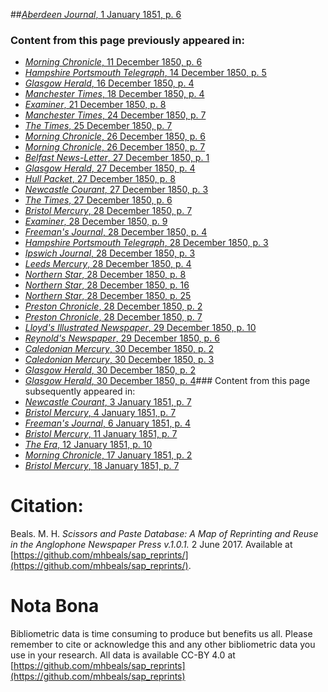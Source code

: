 ##[*Aberdeen Journal*, 1 January 1851, p. 6](https://mhbeals.github.io/sap_html/Aberdeen-Journal/Aberdeen-Journal-1-January-1851-p-6)

### Content from this page previously appeared in:
+ [*Morning Chronicle*, 11 December 1850, p. 6](https://mhbeals.github.io/sap_html/Morning-Chronicle/Morning-Chronicle-11-December-1850-p-6)
+ [*Hampshire Portsmouth Telegraph*, 14 December 1850, p. 5](https://mhbeals.github.io/sap_html/Hampshire-Portsmouth-Telegraph/Hampshire-Portsmouth-Telegraph-14-December-1850-p-5)
+ [*Glasgow Herald*, 16 December 1850, p. 4](https://mhbeals.github.io/sap_html/Glasgow-Herald/Glasgow-Herald-16-December-1850-p-4)
+ [*Manchester Times*, 18 December 1850, p. 4](https://mhbeals.github.io/sap_html/Manchester-Times/Manchester-Times-18-December-1850-p-4)
+ [*Examiner*, 21 December 1850, p. 8](https://mhbeals.github.io/sap_html/Examiner/Examiner-21-December-1850-p-8)
+ [*Manchester Times*, 24 December 1850, p. 7](https://mhbeals.github.io/sap_html/Manchester-Times/Manchester-Times-24-December-1850-p-7)
+ [*The Times*, 25 December 1850, p. 7](https://mhbeals.github.io/sap_html/The-Times/The-Times-25-December-1850-p-7)
+ [*Morning Chronicle*, 26 December 1850, p. 6](https://mhbeals.github.io/sap_html/Morning-Chronicle/Morning-Chronicle-26-December-1850-p-6)
+ [*Morning Chronicle*, 26 December 1850, p. 7](https://mhbeals.github.io/sap_html/Morning-Chronicle/Morning-Chronicle-26-December-1850-p-7)
+ [*Belfast News-Letter*, 27 December 1850, p. 1](https://mhbeals.github.io/sap_html/Belfast-News-Letter/Belfast-News-Letter-27-December-1850-p-1)
+ [*Glasgow Herald*, 27 December 1850, p. 4](https://mhbeals.github.io/sap_html/Glasgow-Herald/Glasgow-Herald-27-December-1850-p-4)
+ [*Hull Packet*, 27 December 1850, p. 8](https://mhbeals.github.io/sap_html/Hull-Packet/Hull-Packet-27-December-1850-p-8)
+ [*Newcastle Courant*, 27 December 1850, p. 3](https://mhbeals.github.io/sap_html/Newcastle-Courant/Newcastle-Courant-27-December-1850-p-3)
+ [*The Times*, 27 December 1850, p. 6](https://mhbeals.github.io/sap_html/The-Times/The-Times-27-December-1850-p-6)
+ [*Bristol Mercury*, 28 December 1850, p. 7](https://mhbeals.github.io/sap_html/Bristol-Mercury/Bristol-Mercury-28-December-1850-p-7)
+ [*Examiner*, 28 December 1850, p. 9](https://mhbeals.github.io/sap_html/Examiner/Examiner-28-December-1850-p-9)
+ [*Freeman's Journal*, 28 December 1850, p. 4](https://mhbeals.github.io/sap_html/Freeman's-Journal/Freeman's-Journal-28-December-1850-p-4)
+ [*Hampshire Portsmouth Telegraph*, 28 December 1850, p. 3](https://mhbeals.github.io/sap_html/Hampshire-Portsmouth-Telegraph/Hampshire-Portsmouth-Telegraph-28-December-1850-p-3)
+ [*Ipswich Journal*, 28 December 1850, p. 3](https://mhbeals.github.io/sap_html/Ipswich-Journal/Ipswich-Journal-28-December-1850-p-3)
+ [*Leeds Mercury*, 28 December 1850, p. 4](https://mhbeals.github.io/sap_html/Leeds-Mercury/Leeds-Mercury-28-December-1850-p-4)
+ [*Northern Star*, 28 December 1850, p. 8](https://mhbeals.github.io/sap_html/Northern-Star/Northern-Star-28-December-1850-p-8)
+ [*Northern Star*, 28 December 1850, p. 16](https://mhbeals.github.io/sap_html/Northern-Star/Northern-Star-28-December-1850-p-16)
+ [*Northern Star*, 28 December 1850, p. 25](https://mhbeals.github.io/sap_html/Northern-Star/Northern-Star-28-December-1850-p-25)
+ [*Preston Chronicle*, 28 December 1850, p. 2](https://mhbeals.github.io/sap_html/Preston-Chronicle/Preston-Chronicle-28-December-1850-p-2)
+ [*Preston Chronicle*, 28 December 1850, p. 7](https://mhbeals.github.io/sap_html/Preston-Chronicle/Preston-Chronicle-28-December-1850-p-7)
+ [*Lloyd's Illustrated Newspaper*, 29 December 1850, p. 10](https://mhbeals.github.io/sap_html/Lloyd's-Illustrated-Newspaper/Lloyd's-Illustrated-Newspaper-29-December-1850-p-10)
+ [*Reynold's Newspaper*, 29 December 1850, p. 6](https://mhbeals.github.io/sap_html/Reynold's-Newspaper/Reynold's-Newspaper-29-December-1850-p-6)
+ [*Caledonian Mercury*, 30 December 1850, p. 2](https://mhbeals.github.io/sap_html/Caledonian-Mercury/Caledonian-Mercury-30-December-1850-p-2)
+ [*Caledonian Mercury*, 30 December 1850, p. 3](https://mhbeals.github.io/sap_html/Caledonian-Mercury/Caledonian-Mercury-30-December-1850-p-3)
+ [*Glasgow Herald*, 30 December 1850, p. 2](https://mhbeals.github.io/sap_html/Glasgow-Herald/Glasgow-Herald-30-December-1850-p-2)
+ [*Glasgow Herald*, 30 December 1850, p. 4](https://mhbeals.github.io/sap_html/Glasgow-Herald/Glasgow-Herald-30-December-1850-p-4)### Content from this page subsequently appeared in:
+ [*Newcastle Courant*, 3 January 1851, p. 7](https://mhbeals.github.io/sap_html/Newcastle-Courant/Newcastle-Courant-3-January-1851-p-7)
+ [*Bristol Mercury*, 4 January 1851, p. 7](https://mhbeals.github.io/sap_html/Bristol-Mercury/Bristol-Mercury-4-January-1851-p-7)
+ [*Freeman's Journal*, 6 January 1851, p. 4](https://mhbeals.github.io/sap_html/Freeman's-Journal/Freeman's-Journal-6-January-1851-p-4)
+ [*Bristol Mercury*, 11 January 1851, p. 7](https://mhbeals.github.io/sap_html/Bristol-Mercury/Bristol-Mercury-11-January-1851-p-7)
+ [*The Era*, 12 January 1851, p. 10](https://mhbeals.github.io/sap_html/The-Era/The-Era-12-January-1851-p-10)
+ [*Morning Chronicle*, 17 January 1851, p. 2](https://mhbeals.github.io/sap_html/Morning-Chronicle/Morning-Chronicle-17-January-1851-p-2)
+ [*Bristol Mercury*, 18 January 1851, p. 7](https://mhbeals.github.io/sap_html/Bristol-Mercury/Bristol-Mercury-18-January-1851-p-7)
                    
# Citation: 

Beals. M. H. *Scissors and Paste Database: A Map of Reprinting and Reuse in the Anglophone Newspaper Press v.1.0.1.* 2 June 2017. Available at [https://github.com/mhbeals/sap_reprints/](https://github.com/mhbeals/sap_reprints/). 
                    
# Nota Bona

Bibliometric data is time consuming to produce but benefits us all. Please remember to cite or acknowledge this and any other bibliometric data you use in your research. All data is available CC-BY 4.0 at [https://github.com/mhbeals/sap_reprints](https://github.com/mhbeals/sap_reprints)